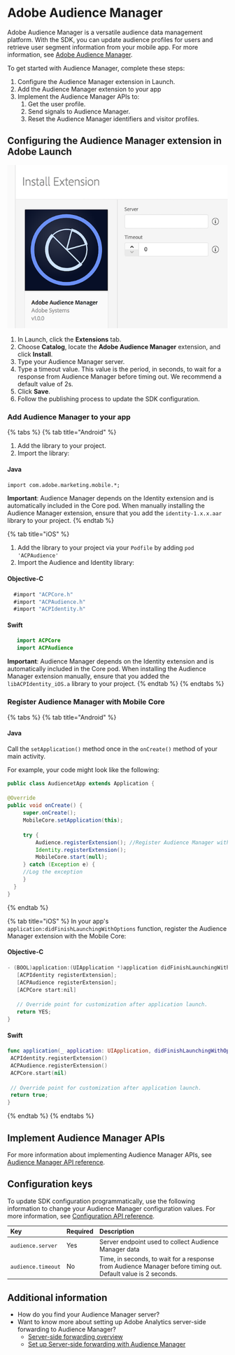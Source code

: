 # Adobe Audience Manager

 Adobe Audience Manager is a versatile audience data management platform. With the SDK, you can update audience profiles for users and retrieve user segment information from your mobile app. For more information, see [Adobe Audience Manager](https://www.adobe.com/analytics/audience-manager.html).

To get started with Audience Manager, complete these steps:

1. Configure the Audience Manager extension in Launch.
2. Add the Audience Manager extension to your app
3. Implement the Audience Manager APIs to:
   1. Get the user profile.
   2. Send signals to Audience Manager.
   3. Reset the Audience Manager identifiers and visitor profiles.

## Configuring the Audience Manager extension in Adobe Launch   <a id="configuring-the-audience-manager-extension-in-adobe-launch"></a>

![Adobe Audience Manager Extension Configuration](../../.gitbook/assets/screen-shot-2018-10-04-at-7.51.32-pm%20%281%29.png)

1. In Launch, click the **Extensions** tab.
2. Choose **Catalog**, locate the **Adobe Audience Manager** extension, and click **Install**.
3. Type your Audience Manager server.
4. Type a timeout value. This value is the period, in seconds, to wait for a response from Audience Manager before timing out. We recommend a default value of 2s.
5. Click **Save**.
6. Follow the publishing process to update the SDK configuration.

### Add Audience Manager to your app

{% tabs %}
{% tab title="Android" %}
1. Add the library to your project.
2. Import the library:

#### Java

`import com.adobe.marketing.mobile.*;`   
  
**Important**: Audience Manager depends on the Identity extension and is automatically included in the Core pod. When manually installing the Audience Manager extension, ensure that you add the `identity-1.x.x.aar` library to your project.
{% endtab %}

{% tab title="iOS" %}
1. Add the library to your project via your `Podfile` by adding `pod 'ACPAudience'`
2. Import the Audience and Identity library:

#### Objective-C

```objectivec
  #import "ACPCore.h"
  #import "ACPAudience.h"
  #import "ACPIdentity.h"
```

#### Swift

```swift
   import ACPCore
   import ACPAudience
```

**Important**: Audience Manager depends on the Identity extension and is automatically included in the Core pod. When installing the Audience Manager extension manually, ensure that you added the `libACPIdentity_iOS.a` library to your project.
{% endtab %}
{% endtabs %}

### Register Audience Manager with Mobile Core

{% tabs %}
{% tab title="Android" %}
#### Java

Call the `setApplication()` method once in the `onCreate()` method of your main activity.

For example, your code might look like the following:

```java
public class AudiencetApp extends Application {

@Override
public void onCreate() {
     super.onCreate();
     MobileCore.setApplication(this);

     try {
         Audience.registerExtension(); //Register Audience Manager with Mobile Core
         Identity.registerExtension();
         MobileCore.start(null);
     } catch (Exception e) {
     //Log the exception
     }
  }
}
```
{% endtab %}

{% tab title="iOS" %}
In your app's `application:didFinishLaunchingWithOptions` function, register the Audience Manager extension with the Mobile Core:

#### Objective-C

```objectivec
- (BOOL)application:(UIApplication *)application didFinishLaunchingWithOptions:(NSDictionary *)launchOptions {
   [ACPIdentity registerExtension];
   [ACPAudience registerExtension];
   [ACPCore start:nil]

   // Override point for customization after application launch.
   return YES;
}
```

#### Swift

```swift
func application(_ application: UIApplication, didFinishLaunchingWithOptions launchOptions: [UIApplication.LaunchOptionsKey: Any]?) -> Bool {  
 ACPIdentity.registerExtension()
 ACPAudience.registerExtension()
 ACPCore.start(nil)

 // Override point for customization after application launch.
 return true;
}
```
{% endtab %}
{% endtabs %}

## Implement Audience Manager APIs

For more information about implementing Audience Manager APIs, see [Audience Manager API reference](audience-manager-api-reference.md).

## Configuration keys

To update SDK configuration programmatically, use the following information to change your Audience Manager configuration values. For more information, see [Configuration API reference](https://aep-sdks.gitbook.io/docs/using-mobile-extensions/mobile-core/configuration/configuration-api-reference). 

| Key | Required | Description |
| :--- | :--- | :--- |
| `audience.server` | Yes | Server endpoint used to collect Audience Manager data |
| `audience.timeout` | No | Time, in seconds, to wait for a response from Audience Manager before timing out. Default value is 2 seconds. |

## Additional information

* How do you find your Audience Manager server?
* Want to know more about setting up Adobe Analytics server-side forwarding to Audience Manager?
  * [Server-side forwarding overview](https://docs.adobe.com/content/help/en/analytics/admin/admin-tools/server-side-forwarding/ssf.html)
  * [Set up Server-side forwarding with Audience Manager](https://aep-sdks.gitbook.io/docs/using-mobile-extensions/adobe-analytics#server-side-forwarding-with-audience-manager) 



